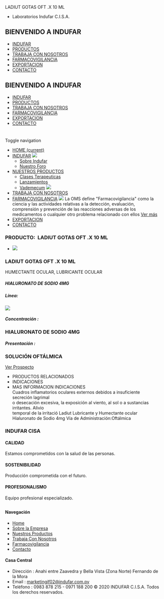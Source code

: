 LADIUT GOTAS OFT .X 10 ML
- Laboratorios Indufar C.I.S.A.
## BIENVENIDO A INDUFAR
* [INDUFAR](3812898.html#)
* [PRODUCTOS](3812898.html#)
* [TRABAJA CON NOSOTROS](3812898.html#)
* [FARMACOVIGILANCIA](3812898.html#)
* [EXPORTACION](3812898.html#)
* [CONTACTO](3812898.html#)
## BIENVENIDO A INDUFAR
* [INDUFAR](../../index.html)
* [PRODUCTOS](../../productos.html)
* [TRABAJA CON NOSOTROS](../../trabaja_con_nosotros.html)
* [FARMACOVIGILANCIA](../../farmacovigilancia.html)
* [EXPORTACION](../../exportacion.html)
* [CONTACTO](../../contacto.html)
# 
Toggle navigation
* [HOME (current)](../../index.html)
* [INDUFAR](3812898.html#) 
  [![ ](../../photos/shares/Sistema/Menu/indufar_menul.jpg)](../../institucional.html)
  - [Sobre Indufar](../../institucional.html)
  - [Nuestro Foro](../../blog.html)
* [NUESTROS PRODUCTOS](3812898.html#) 
  - [Clases Terapeuticas](../clases_terapeuticas.html)
  - [Lanzamientos](../lanzamientos.html)
  - [Vademecum](../../productos.html)
  [![ ](../../photos/shares/Sistema/Menu/productos.png)](../../productos.html)
* [TRABAJA CON NOSOTROS](../../trabaja_con_nosotros.html)
* [FARMACOVIGILANCIA](3812898.html#) 
  [![ ](../../photos/shares/Sistema/Menu/TUBOS.png)](../../farmacovigilancia.html)
  La OMS define "Farmacovigilancia" como la ciencia y las actividades relativas a la detección, evaluación, comprensión y prevención de las reacciones adversas de los medicamentos o cualquier otro problema relacionado con ellos
  [Ver más](../../farmacovigilancia.html)
* [EXPORTACION](../../exportacion.html)
* [CONTACTO](../../contacto.html)
### PRODUCTO:  LADIUT GOTAS OFT .X 10 ML
* ![](../../photos/shares/400000949.jpg)
### **LADIUT GOTAS OFT .X 10 ML**
HUMECTANTE OCULAR, LUBRICANTE OCULAR
##### **HIALURONATO DE SODIO 4MG**
##### **Línea:**
[![](../../photos/shares/Laboratorios/oftalmol.png)](../linea/7.html)
##### **Concentración :**
### HIALURONATO DE SODIO 4MG
##### **Presentación :**
### SOLUCIÓN OFTÁLMICA
[Ver Prospecto](../../files/shares/prospectos/400000949.pdf)
* PRODUCTOS RELACIONADOS
* INDICACIONES
* MAS INFORMACION
INDICACIONES  
Cuadros inflamatorios oculares externos debidos a insuficiente secreción lagrimal   
o desecación excesiva, la exposición al viento, al sol o a sustancias irritantes. Alivio   
temporal de la irritació
Ladiut
Lubricante y Humectante ocular
Hialuronato de Sodio 4mg
Vía de Administración:Oftálmica
### INDUFAR CISA
#### CALIDAD
Estamos comprometidos con la salud de las personas.
#### SOSTENIBILIDAD
Producción comprometida con el futuro.
#### PROFESIONALISMO
Equipo profesional especializado.
## 
#### Navegación
* [Home](../../index.html)
* [Sobre la Empresa](../../institucional.html)
* [Nuestros Productos](../../productos.html)
* [Trabaja Con Nosotros](../../trabaja_con_nosotros.html)
* [Farmacovigilancia](../../farmacovigilancia.html)
* [Contacto](../../contacto.html)
#### Casa Central
* Dirección : Anahi entre Zaavedra y Bella Vista (Zona Norte) Fernando de la Mora
* Email : [marketingif02@indufar.com.py](mailto:marketingif02@indufar.com.py)
* Teléfono : 0983 878 215 - 0971 188 200
© 2020 INDUFAR C.I.S.A. Todos los derechos reservados.